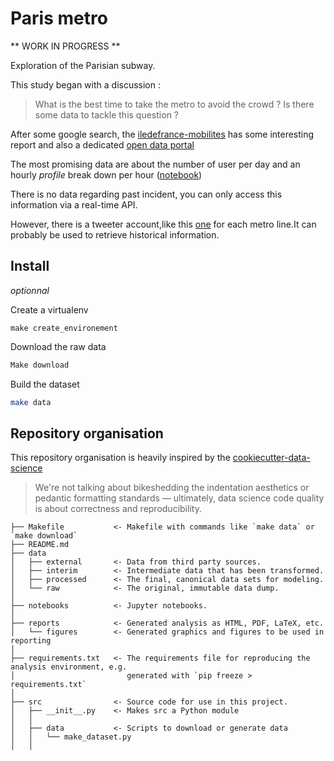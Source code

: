 # Paris metro

** WORK IN PROGRESS **

Exploration of the Parisian subway.

This study began with a discussion : 

> What is the best time to take the metro to avoid the crowd ?
> Is there some data to tackle this question ?

After some google search, the [iledefrance-mobilites](https://www.iledefrance-mobilites.fr/) has some interesting report and also a dedicated [open data portal](https://opendata.stif.info/page/home/)

The most promising data are about the number of user per day and an hourly *profile* break down per hour ([notebook](https://nbviewer.jupyter.org/github/KhalidCK/metro-paris/blob/master/notebooks/01%20-%20Explore%20STIF%20profile%20dataset.ipynb))

There is no data regarding past incident, you can only access this information via a real-time API.

However, there is a tweeter account,like this [one](https://twitter.com/Ligne7_RATP) for each metro line.It can probably be used to retrieve historical information.

## Install

*optionnal*

Create a virtualenv 

```
make create_environement
```

Download the raw data

```bash
Make download
```

Build the dataset

```bash
make data
```

## Repository organisation

This repository organisation is heavily inspired by the [cookiecutter-data-science](https://github.com/drivendata/cookiecutter-data-science)

>We're not talking about bikeshedding the indentation aesthetics or pedantic formatting standards — ultimately, data science code quality is about correctness and reproducibility.

```
├── Makefile           <- Makefile with commands like `make data` or `make download`
├── README.md          
├── data
│   ├── external       <- Data from third party sources.
│   ├── interim        <- Intermediate data that has been transformed.
│   ├── processed      <- The final, canonical data sets for modeling.
│   └── raw            <- The original, immutable data dump.
│
├── notebooks          <- Jupyter notebooks. 
│
├── reports            <- Generated analysis as HTML, PDF, LaTeX, etc.
│   └── figures        <- Generated graphics and figures to be used in reporting
│
├── requirements.txt   <- The requirements file for reproducing the analysis environment, e.g.
│                         generated with `pip freeze > requirements.txt`
│
├── src                <- Source code for use in this project.
│   ├── __init__.py    <- Makes src a Python module
│   │
│   ├── data           <- Scripts to download or generate data
│   │   └── make_dataset.py
│   │
```
